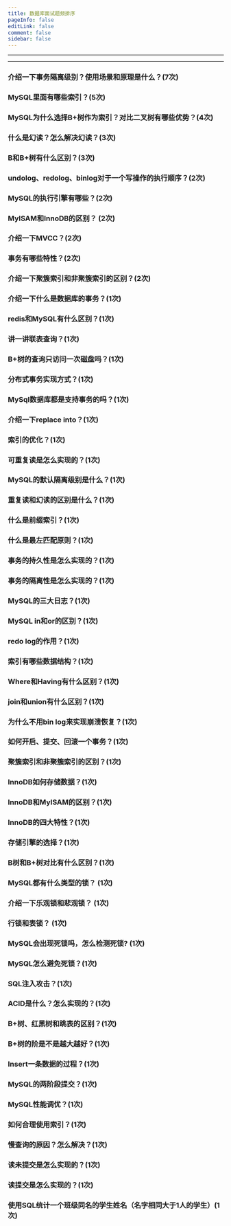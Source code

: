 ```yaml
---
title: 数据库面试题频排序
pageInfo: false
editLink: false
comment: false
sidebar: false
---
```


------

------

### 介绍一下事务隔离级别？使用场景和原理是什么？(7次)

### MySQL里面有哪些索引？(5次)

### MySQL为什么选择B+树作为索引？对比二叉树有哪些优势？(4次)

### 什么是幻读？怎么解决幻读？(3次)

### B和B+树有什么区别？(3次)

### undolog、redolog、binlog对于一个写操作的执行顺序？(2次)

### MySQL的执行引擎有哪些？(2次)

### MyISAM和InnoDB的区别？ (2次)

### 介绍一下MVCC？(2次)

### 事务有哪些特性？(2次)

### 介绍一下聚簇索引和非聚簇索引的区别？(2次)

### 介绍一下什么是数据库的事务？(1次)

### redis和MySQL有什么区别？(1次)

### 讲一讲联表查询？(1次)

### B+树的查询只访问一次磁盘吗？(1次)

### 分布式事务实现方式？(1次)

### MySql数据库都是支持事务的吗？(1次)

### 介绍一下replace into？(1次)

### 索引的优化？(1次)

### 可重复读是怎么实现的？(1次)

### MySQL的默认隔离级别是什么？(1次)

### 重复读和幻读的区别是什么？(1次)

### 什么是前缀索引？(1次)

### 什么是最左匹配原则？(1次)

### 事务的持久性是怎么实现的？(1次)

### 事务的隔离性是怎么实现的？(1次)


### MySQL的三大日志？(1次)

### MySQL in和or的区别？(1次)

### redo log的作用？(1次)

### 索引有哪些数据结构？(1次)

### Where和Having有什么区别？(1次)

### join和union有什么区别？(1次)

### 为什么不用bin log来实现崩溃恢复？(1次)


### 如何开启、提交、回滚一个事务？(1次)

### 聚簇索引和非聚簇索引的区别？(1次)

### InnoDB如何存储数据？(1次)

### InnoDB和MyISAM的区别？(1次)

### InnoDB的四大特性？(1次)

### 存储引擎的选择？(1次)

### B树和B+树对比有什么区别？(1次)

### MySQL都有什么类型的锁？ (1次)

### 介绍一下乐观锁和悲观锁？ (1次)

### 行锁和表锁？ (1次)

### MySQL会出现死锁吗，怎么检测死锁? (1次)

### MySQL怎么避免死锁？(1次)

### SQL注入攻击？(1次)


### ACID是什么？怎么实现的？(1次)

### B+树、红黑树和跳表的区别？(1次)

### B+树的阶是不是越大越好？(1次)

### Insert一条数据的过程？(1次)

### MySQL的两阶段提交？(1次)

### MySQL性能调优？(1次)

### 如何合理使用索引？(1次)

### 慢查询的原因？怎么解决？(1次)

### 读未提交是怎么实现的？(1次)

### 读提交是怎么实现的？(1次)

### 使用SQL统计一个班级同名的学生姓名（名字相同大于1人的学生）(1次)